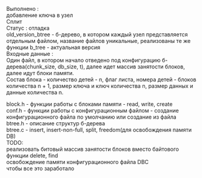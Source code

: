 Выполнено : <br>
добавление ключа в узел<br>
Сплит<br>
Статус : отладка<br>
old_version_btree - б-дерево, в котором каждый узел представляется отдельным файлом, название файлов уникальные, реализованы те же функции
b_tree - актуальная версия<br>
Входные данные :<br>
Один файл, в котором начало отведено под конфигурацию б-дерева(chunk_size, db_size, t), далее идет массив занятости блоков, далее идут блоки памяти.<br>
Состав блока - количество детей - n, флаг листа, номера детей - блоков количества n + 1, размер ключа и ключ количества n, размер данных и данные количества n.<br>

block.h - функции работы с блоками памяти - read, write, create<br>
conf.h - функции работы с конфигурационным файлом - создание конфигурационного файла по умолчанию или создание из файла<br>
btree.h - описание структур б-дерева<br>
btree.c - insert, insert-non-full, split, freedom(для освобождения памяти DB)<br>
TODO:<br>
реализовать битовый массив занятости блоков вместо байтового<br>
функции delete, find<br>
освобождение памяти конфигурационного файла DBC<br>
чтобы все это заработало<br>
